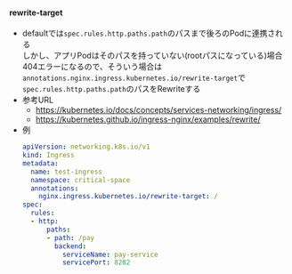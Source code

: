 #### rewrite-target
- defaultでは`spec.rules.http.paths.path`のパスまで後ろのPodに連携される  
  しかし、アプリPodはそのパスを持っていない(rootパスになっている)場合404エラーになるので、そういう場合は`annotations.nginx.ingress.kubernetes.io/rewrite-target`で`spec.rules.http.paths.path`のパスをRewriteする
- 参考URL
  - https://kubernetes.io/docs/concepts/services-networking/ingress/
  - https://kubernetes.github.io/ingress-nginx/examples/rewrite/
- 例
    ~~~yaml
    apiVersion: networking.k8s.io/v1
    kind: Ingress
    metadata:
      name: test-ingress
      namespace: critical-space
      annotations:
        nginx.ingress.kubernetes.io/rewrite-target: /
    spec:
      rules:
      - http:
          paths:
          - path: /pay
            backend:
              serviceName: pay-service
              servicePort: 8282
    ~~~
